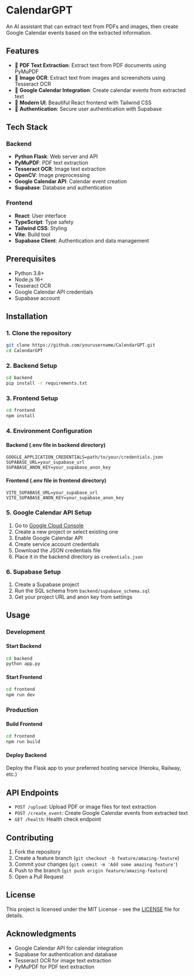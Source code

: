 # CalendarGPT

An AI assistant that can extract text from PDFs and images, then create Google Calendar events based on the extracted information.

## Features

- 📄 **PDF Text Extraction**: Extract text from PDF documents using PyMuPDF
- 📸 **Image OCR**: Extract text from images and screenshots using Tesseract OCR
- 📅 **Google Calendar Integration**: Create calendar events from extracted text
- 🎨 **Modern UI**: Beautiful React frontend with Tailwind CSS
- 🔐 **Authentication**: Secure user authentication with Supabase

## Tech Stack

### Backend

- **Python Flask**: Web server and API
- **PyMuPDF**: PDF text extraction
- **Tesseract OCR**: Image text extraction
- **OpenCV**: Image preprocessing
- **Google Calendar API**: Calendar event creation
- **Supabase**: Database and authentication

### Frontend

- **React**: User interface
- **TypeScript**: Type safety
- **Tailwind CSS**: Styling
- **Vite**: Build tool
- **Supabase Client**: Authentication and data management

## Prerequisites

- Python 3.8+
- Node.js 16+
- Tesseract OCR
- Google Calendar API credentials
- Supabase account

## Installation

### 1. Clone the repository

```bash
git clone https://github.com/yourusername/CalendarGPT.git
cd CalendarGPT
```

### 2. Backend Setup

```bash
cd backend
pip install -r requirements.txt
```

### 3. Frontend Setup

```bash
cd frontend
npm install
```

### 4. Environment Configuration

#### Backend (.env file in backend directory)

```env
GOOGLE_APPLICATION_CREDENTIALS=path/to/your/credentials.json
SUPABASE_URL=your_supabase_url
SUPABASE_ANON_KEY=your_supabase_anon_key
```

#### Frontend (.env file in frontend directory)

```env
VITE_SUPABASE_URL=your_supabase_url
VITE_SUPABASE_ANON_KEY=your_supabase_anon_key
```

### 5. Google Calendar API Setup

1. Go to [Google Cloud Console](https://console.cloud.google.com/)
2. Create a new project or select existing one
3. Enable Google Calendar API
4. Create service account credentials
5. Download the JSON credentials file
6. Place it in the backend directory as `credentials.json`

### 6. Supabase Setup

1. Create a Supabase project
2. Run the SQL schema from `backend/supabase_schema.sql`
3. Get your project URL and anon key from settings

## Usage

### Development

#### Start Backend

```bash
cd backend
python app.py
```

#### Start Frontend

```bash
cd frontend
npm run dev
```

### Production

#### Build Frontend

```bash
cd frontend
npm run build
```

#### Deploy Backend

Deploy the Flask app to your preferred hosting service (Heroku, Railway, etc.)

## API Endpoints

- `POST /upload`: Upload PDF or image files for text extraction
- `POST /create_event`: Create Google Calendar events from extracted text
- `GET /health`: Health check endpoint

## Contributing

1. Fork the repository
2. Create a feature branch (`git checkout -b feature/amazing-feature`)
3. Commit your changes (`git commit -m 'Add some amazing feature'`)
4. Push to the branch (`git push origin feature/amazing-feature`)
5. Open a Pull Request

## License

This project is licensed under the MIT License - see the [LICENSE](LICENSE) file for details.

## Acknowledgments

- Google Calendar API for calendar integration
- Supabase for authentication and database
- Tesseract OCR for image text extraction
- PyMuPDF for PDF text extraction
